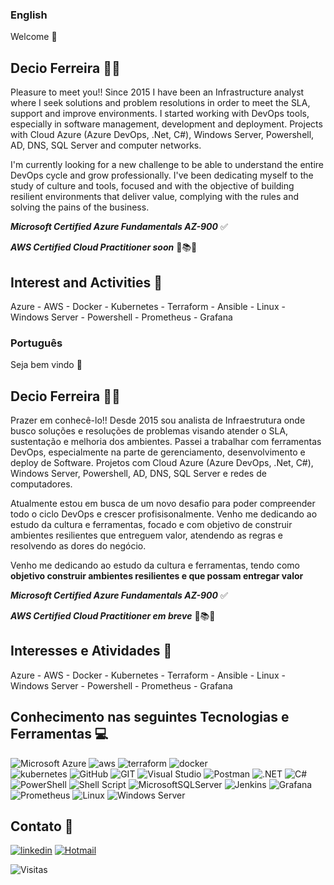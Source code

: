 ### English 
Welcome 👋

## Decio Ferreira 🧑‍💻

Pleasure to meet you!! Since 2015 I have been an Infrastructure analyst where I seek solutions and problem resolutions in order to meet the SLA, support and improve environments. I started working with DevOps tools, especially in software management, development and deployment. Projects with Cloud Azure (Azure DevOps, .Net, C#), Windows Server, Powershell, AD, DNS, SQL Server and computer networks.

I'm currently looking for a new challenge to be able to understand the entire DevOps cycle and grow professionally. I've been dedicating myself to the study of culture and tools, focused and with the objective of building resilient environments that deliver value, complying with the rules and solving the pains of the business.

***Microsoft Certified Azure Fundamentals AZ-900*** ✅

***AWS Certified Cloud Practitioner soon*** 📖📚🤓

## Interest and Activities 📝

Azure - AWS - Docker - Kubernetes - Terraform - Ansible - Linux - Windows Server - Powershell - Prometheus - Grafana


### Português
Seja bem vindo 👋

## Decio Ferreira 🧑‍💻
Prazer em conhecê-lo!! Desde 2015 sou analista de Infraestrutura onde busco soluções e resoluções de problemas visando atender o SLA, sustentação e melhoria dos ambientes. Passei a trabalhar com ferramentas DevOps, especialmente na parte de gerenciamento, desenvolvimento e deploy de Software. Projetos com Cloud Azure (Azure DevOps, .Net, C#), Windows Server, Powershell, AD, DNS, SQL Server e redes de computadores.

Atualmente estou em busca de um novo desafio para poder compreender todo o ciclo DevOps e crescer profisisonalmente. Venho me dedicando ao estudo da cultura e ferramentas, focado e com objetivo de construir ambientes resilientes que entreguem valor, atendendo as regras e resolvendo as dores do negócio.

Venho me dedicando ao estudo da cultura e ferramentas, tendo como **objetivo construir ambientes resilientes e que possam entregar valor** 

***Microsoft Certified Azure Fundamentals AZ-900*** ✅

***AWS Certified Cloud Practitioner em breve*** 📖📚🤓

## Interesses e Atividades 📝

Azure - AWS - Docker - Kubernetes - Terraform - Ansible - Linux - Windows Server - Powershell - Prometheus - Grafana

## Conhecimento nas seguintes Tecnologias e Ferramentas 💻

![Microsoft Azure](https://img.shields.io/badge/Microsoft_Azure-0089D6?style=for-the-badge&logo=microsoft-azure&logoColor=white)
![aws](https://img.shields.io/badge/Amazon_AWS-FF9900?style=for-the-badge&logo=amazonaws&logoColor=white)
![terraform](https://img.shields.io/badge/Terraform-7B42BC?style=for-the-badge&logo=terraform&logoColor=white) 
![docker](https://img.shields.io/badge/Docker-2CA5E0?style=for-the-badge&logo=docker&logoColor=white)     
![kubernetes](https://img.shields.io/badge/kubernetes-326ce5.svg?&style=for-the-badge&logo=kubernetes&logoColor=white) 
![GitHub](https://img.shields.io/badge/GitHub-100000?style=for-the-badge&logo=github&logoColor=white)
![GIT](https://img.shields.io/badge/GIT-E44C30?style=for-the-badge&logo=git&logoColor=white)
![Visual Studio](https://img.shields.io/badge/Visual_Studio-5C2D91?style=for-the-badge&logo=visual%20studio&logoColor=white)
![Postman](https://img.shields.io/badge/Postman-FF6C37?style=for-the-badge&logo=postman&logoColor=white)
![.NET](https://img.shields.io/badge/.NET-5C2D91?style=for-the-badge&logo=.net&logoColor=white)
![C#](https://img.shields.io/badge/C%23-239120?style=for-the-badge&logo=c-sharp&logoColor=white)
![PowerShell](https://img.shields.io/badge/PowerShell-%235391FE.svg?style=for-the-badge&logo=powershell&logoColor=white)
![Shell Script](https://img.shields.io/badge/shell_script-%23121011.svg?style=for-the-badge&logo=gnu-bash&logoColor=white)
![MicrosoftSQLServer](https://img.shields.io/badge/Microsoft%20SQL%20Server-CC2927?style=for-the-badge&logo=microsoft%20sql%20server&logoColor=white)
![Jenkins](https://img.shields.io/badge/Jenkins-D24939?style=for-the-badge&logo=Jenkins&logoColor=white)
![Grafana](https://img.shields.io/badge/grafana-%23F46800.svg?style=for-the-badge&logo=grafana&logoColor=white)
![Prometheus](https://img.shields.io/badge/Prometheus-E6522C?style=for-the-badge&logo=Prometheus&logoColor=white)
![Linux](https://img.shields.io/badge/Linux-FCC624?style=for-the-badge&logo=linux&logoColor=black)
![Windows Server](https://img.shields.io/badge/Windows-0078D6?style=for-the-badge&logo=windows&logoColor=white) 
 
##  Contato 📱
[![linkedin](https://img.shields.io/badge/linkedin-0A66C2?style=for-the-badge&logo=linkedin&logoColor=white)](https://www.linkedin.com/in/decio-ferreira-216181131/)
[![Hotmail](https://img.shields.io/badge/Microsoft_Outlook-0078D4?style=for-the-badge&logo=microsoft-outlook&logoColor=white)](https://mailto:decio_ferreira1@hotmail.com)

<p align="left"> <img src="https://komarev.com/ghpvc/?username=deciocferreira&color=yellow" alt="Visitas" /></p>
